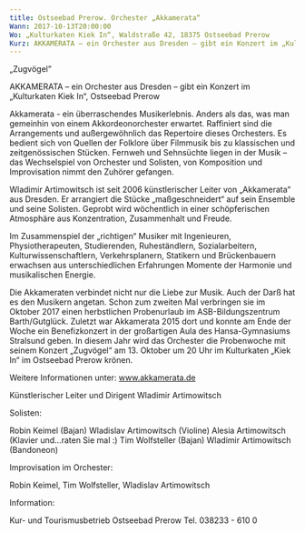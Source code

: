 ```yaml
---
title: Ostseebad Prerow. Orchester „Akkamerata“
Wann: 2017-10-13T20:00:00
Wo: „Kulturkaten Kiek In“, Waldstraße 42, 18375 Ostseebad Prerow
Kurz: AKKAMERATA – ein Orchester aus Dresden – gibt ein Konzert im „Kulturkaten Kiek In“, Ostseebad Prerow  -  Künstlerischer Leiter und Dirigent Wladimir Artimowitsch
---
```


„Zugvögel”

AKKAMERATA – ein Orchester aus Dresden – gibt ein Konzert im „Kulturkaten Kiek In“, Ostseebad Prerow

Akkamerata - ein überraschendes Musikerlebnis. Anders als das, was man gemeinhin von einem Akkordeonorchester erwartet. Raffiniert sind die Arrangements und außergewöhnlich das Repertoire dieses Orchesters. Es bedient sich von Quellen der Folklore über Filmmusik bis zu klassischen und zeitgenössischen Stücken. Fernweh und Sehnsüchte liegen in der Musik – das Wechselspiel von Orchester und Solisten, von Komposition und Improvisation nimmt den Zuhörer gefangen. 

Wladimir Artimowitsch ist seit 2006 künstlerischer Leiter von „Akkamerata“ aus Dresden. Er arrangiert die Stücke „maßgeschneidert“ auf sein Ensemble und seine Solisten. Geprobt wird wöchentlich in einer schöpferischen Atmosphäre aus Konzentration, Zusammenhalt und Freude. 

Im Zusammenspiel der „richtigen“ Musiker mit Ingenieuren, Physiotherapeuten, Studierenden, Ruheständlern, Sozialarbeitern, Kulturwissenschaftlern, Verkehrsplanern, Statikern und Brückenbauern erwachsen aus unterschiedlichen Erfahrungen Momente der Harmonie und musikalischen Energie. 

Die Akkameraten verbindet nicht nur die Liebe zur Musik. Auch der Darß hat es den Musikern angetan. Schon zum zweiten Mal verbringen sie im Oktober 2017 einen herbstlichen Probenurlaub im ASB-Bildungszentrum Barth/Gutglück. Zuletzt war Akkamerata 2015 dort und konnte am Ende der Woche ein Benefizkonzert in der großartigen Aula des Hansa-Gymnasiums Stralsund geben. In diesem Jahr wird das Orchester die Probenwoche mit seinem Konzert „Zugvögel“ am 13. Oktober um 20 Uhr im  Kulturkaten „Kiek In“ im Ostseebad Prerow krönen. 

Weitere Informationen unter: www.akkamerata.de

Künstlerischer Leiter und Dirigent Wladimir Artimowitsch

Solisten:

 Robin Keimel (Bajan)
Wladislav Artimowitsch (Violine)
Alesia Artimowitsch (Klavier und…raten Sie mal :)
Tim Wolfsteller (Bajan) 
Wladimir Artimowitsch (Bandoneon)

Improvisation im Orchester:

Robin Keimel, Tim Wolfsteller, Wladislav Artimowitsch

Information:
 
Kur- und Tourismusbetrieb Ostseebad Prerow
Tel. 038233 -  610 0